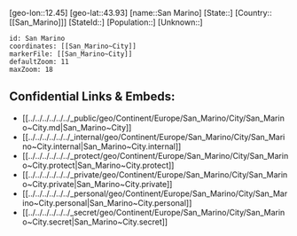 ﻿---
location: [43.93,12.45]
mapzoom: [7,12] 
mapmarker: city 
type: City
tags:
- geo/City


SpocWebEntityId: 33917
isDeleted: false
confidential: public

---
[geo-lon::12.45]
[geo-lat::43.93]
[name::San Marino]
[State::]
[Country::[[San_Marino]]]
[StateId::]
[Population::]
[Unknown::]


```leaflet
id: San Marino
coordinates: [[San_Marino~City]]
markerFile: [[San_Marino~City]]
defaultZoom: 11 
maxZoom: 18
```


## Confidential Links & Embeds: 
- [[../../../../../../_public/geo/Continent/Europe/San_Marino/City/San_Marino~City.md|San_Marino~City]] 
- [[../../../../../../_internal/geo/Continent/Europe/San_Marino/City/San_Marino~City.internal|San_Marino~City.internal]] 
- [[../../../../../../_protect/geo/Continent/Europe/San_Marino/City/San_Marino~City.protect|San_Marino~City.protect]] 
- [[../../../../../../_private/geo/Continent/Europe/San_Marino/City/San_Marino~City.private|San_Marino~City.private]] 
- [[../../../../../../_personal/geo/Continent/Europe/San_Marino/City/San_Marino~City.personal|San_Marino~City.personal]] 
- [[../../../../../../_secret/geo/Continent/Europe/San_Marino/City/San_Marino~City.secret|San_Marino~City.secret]] 
